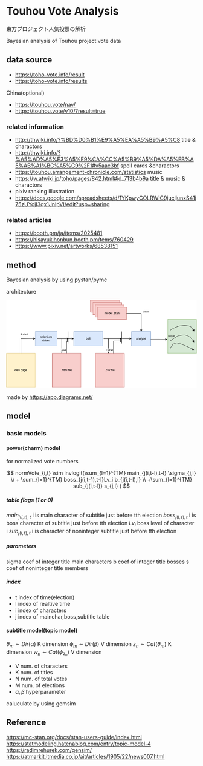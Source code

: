 # Touhou Vote Analysis 

東方プロジェクト人気投票の解析

Bayesian analysis of Touhou project vote data

## data source
- https://toho-vote.info/result
- https://toho-vote.info/results

China(optional)
- https://touhou.vote/nav/ 
- https://touhou.vote/v10/?result=true 

### related information
- http://thwiki.info/?%BD%D0%B1%E9%A5%EA%A5%B9%A5%C8 title & charactors
- http://thwiki.info/?%A5%AD%A5%E3%A5%E9%CA%CC%A5%B9%A5%DA%A5%EB%A5%AB%A1%BC%A5%C9%2F1#v5aac3bf spell cards &charactors
- https://touhou.arrangement-chronicle.com/statistics music
- https://w.atwiki.jp/toho/pages/842.html#id_713b4b9a title & music & charactors
- pixiv ranking illustration
- https://docs.google.com/spreadsheets/d/1YKpwyCOLRWiC9jucljunxS41i75zUYojI3qx1JnIpVI/edit?usp=sharing

### related articles
- https://booth.pm/ja/items/2025481
- https://hisayukihonbun.booth.pm/tems/760429
- https://www.pixiv.net/artworks/68538151

## method
Bayesian analysis by using pystan/pymc

architecture

![architecture](img/vote_analyse_arch.drawio.png)

made by https://app.diagrams.net/

## model
### basic models
#### power(charm) model
for normalized vote numbers

$$
normVote_{i,t} \sim invlogit(\sum_{l=1}^{TM} main_{j(i,t-l),t-l} \sigma_{j,l} \\ + \sum_{l=1}^{TM} boss_{j(i,t-1),t-l}Lv_i b_{j(i,t-l),l} 
\\ +\sum_{l=1}^{TM} sub_{j(i,t-l)} s_{j,l}
 )
$$

##### table flags (1 or 0)
$main_{j(i,t),t}$ i is main character of subtitle just before tth election
$boss_{j(i,t),t}$ i is boss character of subtitle just before tth election
$Lv_i$           boss level of character i
$sub_{j(i,t),t}$ i is character of noninteger subtitle just before tth election
##### parameters
sigma coef of integer title main characters 
b coef of integer title bosses
s coef of noninteger title members
##### index
- t index of time(election)
- l index of realtive time
- i index of characters
- j index of mainchar,boss,subtitle table

#### subtitle model(topic model)

$\theta_m \sim Dir(\alpha)$ K dimension
$\phi_m \sim Dir(\beta)$ V dimension
$z_n \sim Cat(\theta_m)$  K dimension
$w_n \sim Cat(\phi_{z_n})$ V dimension

- V num. of characters
- K num. of titles
- N num. of total votes
- M num. of elections
- $\alpha, \beta$ hyperparameter 

caluculate by using gemsim

## Reference

https://mc-stan.org/docs/stan-users-guide/index.html
https://statmodeling.hatenablog.com/entry/topic-model-4
https://radimrehurek.com/gensim/
https://atmarkit.itmedia.co.jp/ait/articles/1905/22/news007.html
